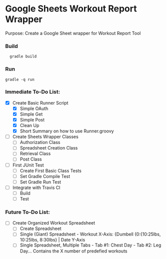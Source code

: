# Google Sheets Workout Report Wrapper

Purpose: Create a Google Sheet wrapper for Workout Report Tool

### Build
	  gradle build

### Run
    gradle -q run

### Immediate To-Do List:
- [x] Create Basic Runner Script
  - [x] Simple OAuth
  - [x] Simple Get
  - [x] Simple Post
  - [x] Clean Up
  - [x] Short Summary on how to use Runner.groovy
- [ ] Create Sheets Wrapper Classes
  - [ ] Authorization Class
  - [ ] Spreadsheet Creation Class
  - [ ] Retrieval Class
  - [ ] Post Class
- [ ] First JUnit Test
  - [ ] Create First Basic Class Tests
  - [ ] Set Gradle Compile Test
  - [ ] Set Gradle Run Test
- [ ] Integrate with Travis CI
  - [ ] Build
  - [ ] Test

### Future To-Do List:
- [ ] Create Organized Workout Spreadsheet
  - [ ] Create Spreadsheet
  - [ ] Single (Giant) Spreadsheet - Workout X-Axis: {Dumbell {0:{10:25lbs, 10:25lbs, 8:30lbs} | Date Y-Axis
  - [ ] Single Spreadsheet, Multiple Tabs - Tab #1: Chest Day - Tab #2: Leg Day... Contains the X number of predefied workouts
